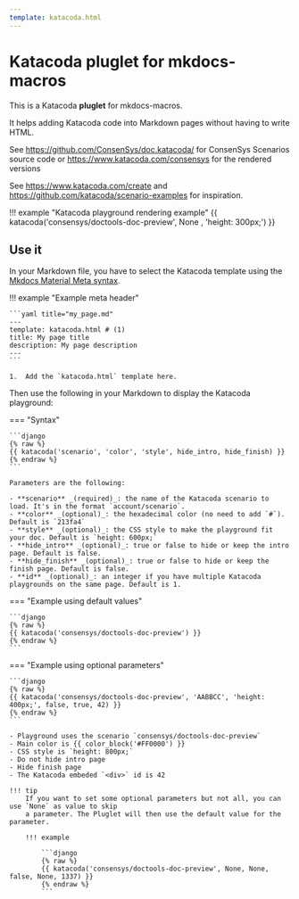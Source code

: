 ```yaml
---
template: katacoda.html
---
```


# Katacoda pluglet for mkdocs-macros

This is a Katacoda **pluglet** for mkdocs-macros.

It helps adding Katacoda code into Markdown pages without having to write HTML.

See https://github.com/ConsenSys/doc.katacoda/ for ConsenSys Scenarios source code or https://www.katacoda.com/consensys for the rendered versions

See https://www.katacoda.com/create and https://github.com/katacoda/scenario-examples for inspiration.

!!! example "Katacoda playground rendering example"
    {{ katacoda('consensys/doctools-doc-preview', None , 'height: 300px;') }}

## Use it

In your Markdown file, you have to select the Katacoda template using the [Mkdocs Material Meta syntax](https://squidfunk.github.io/mkdocs-material/reference/meta-tags/).

!!! example "Example meta header"

    ```yaml title="my_page.md"
    ---
    template: katacoda.html # (1)
    title: My page title
    description: My page description
    ---
    ```

    1.  Add the `katacoda.html` template here.

Then use the following in your Markdown to display the Katacoda playground:

=== "Syntax"

    ```django
    {% raw %}
    {{ katacoda('scenario', 'color', 'style', hide_intro, hide_finish) }}
    {% endraw %}
    ```

    Parameters are the following:

    - **scenario** _(required)_: the name of the Katacoda scenario to load. It's in the format `account/scenario`.
    - **color** _(optional)_: the hexadecimal color (no need to add `#`). Default is `213fa4`
    - **style** _(optional)_: the CSS style to make the playground fit your doc. Default is `height: 600px;`
    - **hide_intro** _(optional)_: true or false to hide or keep the intro page. Default is false.
    - **hide_finish** _(optional)_: true or false to hide or keep the finish page. Default is false.
    - **id** _(optional)_: an integer if you have multiple Katacoda playgrounds on the same page. Default is 1.

=== "Example using default values"

    ```django
    {% raw %}
    {{ katacoda('consensys/doctools-doc-preview') }}
    {% endraw %}
    ```

=== "Example using optional parameters"

    ```django
    {% raw %}
    {{ katacoda('consensys/doctools-doc-preview', 'AABBCC', 'height: 400px;', false, true, 42) }}
    {% endraw %}
    ```

    - Playground uses the scenario `consensys/doctools-doc-preview`
    - Main color is {{ color_block('#FF0000') }}
    - CSS style is `height: 800px;`
    - Do not hide intro page
    - Hide finish page
    - The Katacoda embeded `<div>` id is 42

    !!! tip
        If you want to set some optional parameters but not all, you can use `None` as value to skip
        a parameter. The Pluglet will then use the default value for the parameter.

        !!! example

            ```django
            {% raw %}
            {{ katacoda('consensys/doctools-doc-preview', None, None, false, None, 1337) }}
            {% endraw %}
            ```
